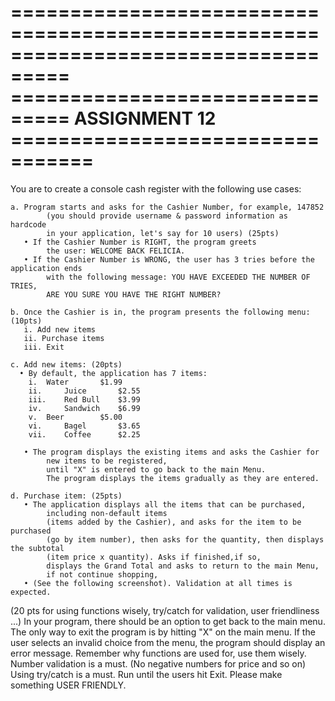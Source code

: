 ===================================================================================
===============================   ASSIGNMENT 12   =================================
===================================================================================

You are to create a console cash register with the following use cases:

	a. Program starts and asks for the Cashier Number, for example, 147852 
		    (you should provide username & password information as hardcode 
            in your application, let's say for 10 users) (25pts)
	   • If the Cashier Number is RIGHT, the program greets 
            the user: WELCOME BACK FELICIA.
	   • If the Cashier Number is WRONG, the user has 3 tries before the application ends 
		    with the following message: YOU HAVE EXCEEDED THE NUMBER OF TRIES, 
            ARE YOU SURE YOU HAVE THE RIGHT NUMBER?

	b. Once the Cashier is in, the program presents the following menu: (10pts)
	   i. Add new items
	   ii. Purchase items
	   iii. Exit

	c. Add new items: (20pts)
	  • By default, the application has 7 items:
		i. 	Water		$1.99 
		ii. 	Juice		$2.55 
		iii. 	Red Bull	$3.99 
		iv. 	Sandwich	$6.99 
		v. 	Beer		$5.00 
		vi. 	Bagel		$3.65
		vii. 	Coffee		$2.25

	   • The program displays the existing items and asks the Cashier for 
            new items to be registered, 
		    until "X" is entered to go back to the main Menu. 
            The program displays the items gradually as they are entered.

	d. Purchase item: (25pts)
	   • The application displays all the items that can be purchased, 
            including non-default items 
		    (items added by the Cashier), and asks for the item to be purchased 
            (go by item number), then asks for the quantity, then displays the subtotal 
            (item price x quantity). Asks if finished,if so, 
            displays the Grand Total and asks to return to the main Menu, 
            if not continue shopping, 
	   • (See the following screenshot). Validation at all times is expected.

(20 pts for using functions wisely, try/catch for validation, user friendliness ...)
In your program, there should be an option to get back to the main menu.
The only way to exit the program is by hitting "X" on the main menu.
If the user selects an invalid choice from the menu, the program should display an error message.
Remember why functions are used for, use them wisely.
Number validation is a must. (No negative numbers for price and so on)
Using try/catch is a must.
Run until the users hit Exit.
Please make something USER FRIENDLY.